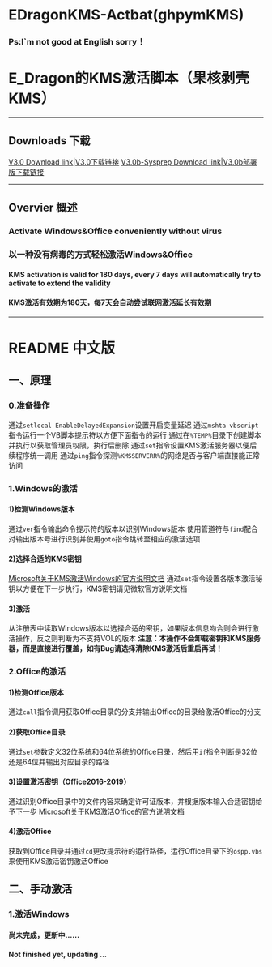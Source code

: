 # EDragonKMS-Actbat(ghpymKMS)
### Ps:I`m not good at English sorry！
# E_Dragon的KMS激活脚本（果核剥壳KMS）
***
## Downloads 下载
[V3.0 Download link|V3.0下载链接](https://github.com/EDragon007/EDragonKMS-Actbat/releases/tag/3.0)
[V3.0b-Sysprep Download link|V3.0b部署版下载链接](https://github.com/EDragon007/EDragonKMS-Actbat/releases/tag/3.0b-Sysprep)
***
## Overvier 概述
### Activate Windows&Office conveniently without virus
### 以一种没有病毒的方式轻松激活Windows&Office
#### KMS activation is valid for 180 days, every 7 days will automatically try to activate to extend the validity
#### KMS激活有效期为180天，每7天会自动尝试联网激活延长有效期
***
# README 中文版
## 一、原理
### 0.准备操作
通过`setlocal EnableDelayedExpansion`设置开启变量延迟
通过`mshta vbscript`指令运行一个VB脚本提示符以方便下面指令的运行
通过在`%TEMP%`目录下创建脚本并执行以获取管理员权限，执行后删除
通过`set`指令设置KMS激活服务器以便后续程序统一调用
通过`ping`指令探测`%KMSSERVERR%`的网络是否与客户端直接能正常访问
### 1.Windows的激活
#### 1)检测Windows版本
通过`ver`指令输出命令提示符的版本以识别Windows版本
使用管道符与`find`配合对输出版本号进行识别并使用`goto`指令跳转至相应的激活选项
#### 2)选择合适的KMS密钥
[Microsoft关于KMS激活Windows的官方说明文档](https://docs.microsoft.com/zh-cn/windows-server/get-started/kmsclientkeys)
通过`set`指令设置各版本激活秘钥以方便在下一步执行，KMS密钥请见微软官方说明文档
#### 3)激活
从注册表中读取Windows版本以选择合适的密钥，如果版本信息吻合则会进行激活操作，反之则判断为不支持VOL的版本
**注意：本操作不会卸载密钥和KMS服务器，而是直接进行覆盖，如有Bug请选择清除KMS激活后重启再试！**
### 2.Office的激活
#### 1)检测Office版本
通过`call`指令调用获取Office目录的分支并输出Office的目录给激活Office的分支
#### 2)获取Office目录
通过`set`参数定义32位系统和64位系统的Office目录，然后用`if`指令判断是32位还是64位并输出对应目录的路径
#### 3)设置激活密钥（Office2016-2019）
通过识别Office目录中的文件内容来确定许可证版本，并根据版本输入合适密钥给予下一步
[Microsoft关于KMS激活Office的官方说明文档](https://docs.microsoft.com/zh-cn/deployoffice/vlactivation/gvlks)
#### 4)激活Office
获取到Office目录并通过`cd`更改提示符的运行路径，运行Office目录下的`ospp.vbs`来使用KMS激活密钥激活Office
## 二、手动激活
### 1.激活Windows
#### 尚未完成，更新中……
#### Not finished yet, updating ...
